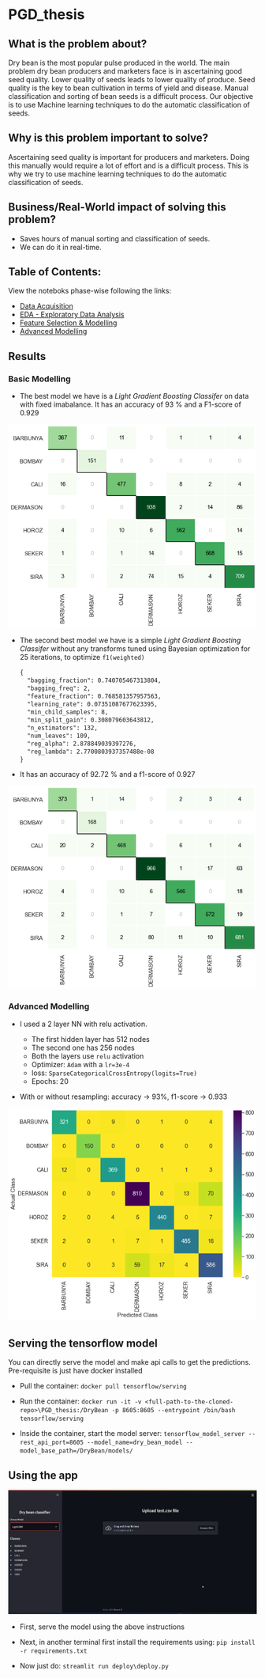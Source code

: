 # PGD_thesis

## What is the problem about?

  Dry bean is the most popular pulse produced in the world. The main problem dry bean
  producers and marketers face is in ascertaining good seed quality. Lower quality of
  seeds leads to lower quality of produce. Seed quality is the key to bean cultivation in
  terms of yield and disease. Manual classification and sorting of bean seeds is a difficult
  process. Our objective is to use Machine learning techniques to do the automatic
  classification of seeds.

## Why is this problem important to solve?

  Ascertaining seed quality is important for producers and marketers. Doing this manually
  would require a lot of effort and is a difficult process. This is why we try to use machine
  learning techniques to do the automatic classification of seeds.
  
## Business/Real-World impact of solving this problem?
  - Saves hours of manual sorting and classification of seeds.
  - We can do it in real-time.


## Table of Contents:

View the noteboks phase-wise following the links:

- [Data Acquisition](https://github.com/Abhiswain97/PGD_thesis/blob/master/Phase-1-Documentation-notebook.ipynb) 
- [EDA - Exploratory Data Analysis](https://github.com/Abhiswain97/PGD_thesis/blob/master/Phase-2-EDA.ipynb)
- [Feature Selection & Modelling](https://github.com/Abhiswain97/PGD_thesis/blob/master/Phase-3-Feature-Selection-and-Modelling%20.ipynb)
- [Advanced Modelling](https://github.com/Abhiswain97/PGD_thesis/blob/master/Phase-4-TF-NN.ipynb)

## Results

### Basic Modelling

- The best model we have is a *Light Gradient Boosting Classifer* on data with fixed imabalance. It has an accuracy of 93 % and a F1-score of 0.929

<p align="center">
  <img src="ML_results/CF_Transformed_Tuned_LGBMClassifier.png">
</p>

- The second best model we have is a simple *Light Gradient Boosting Classifer* without any transforms tuned using Bayesian optimization for 25 iterations, to optimize `f1(weighted)` 
  ```
  {
    "bagging_fraction": 0.740705467313804,
    "bagging_freq": 2,
    "feature_fraction": 0.768581357957563,
    "learning_rate": 0.07351087677623395,
    "min_child_samples": 8,
    "min_split_gain": 0.308079603643812,
    "n_estimators": 132,
    "num_leaves": 109,
    "reg_alpha": 2.878849039397276,
    "reg_lambda": 2.7700803937357488e-08
  }
  ```
- It has an accuracy of 92.72 % and a f1-score of 0.927 

<p align="center">
  <img src="ML_results/CF_LGBMClassifier.png">
</p>

### Advanced Modelling

- I used a 2 layer NN with relu activation.
  - The first hidden layer has 512 nodes
  - The second one has 256 nodes
  - Both the layers use `relu` activation
  - Optimizer: `Adam` with a `lr=3e-4`
  - loss: `SparseCategoricalCrossEntropy(logits=True)`
  - Epochs: 20

- With or without resampling: accuracy -> 93%, f1-score -> 0.933 

<p align="center">
  <img src="ML_results/CF_Vanilla_NN.png">
</p>

## Serving the tensorflow model

You can directly serve the model and make api calls to get the predictions. Pre-requisite is just have docker installed

- Pull the container: `docker pull tensorflow/serving`

- Run the container: `docker run -it -v <full-path-to-the-cloned-repo>\PGD_thesis:/DryBean -p 8605:8605 --entrypoint /bin/bash tensorflow/serving`

- Inside the container, start the model server: `tensorflow_model_server --rest_api_port=8605 --model_name=dry_bean_model --model_base_path=/DryBean/models/`

## Using the app

<p align="center">
  <img src="images/app.gif">
</p>


- First, serve the model using the above instructions

- Next, in another terminal first install the requirements using: `pip install -r requirements.txt`

- Now just do: `streamlit run deploy\deploy.py`



